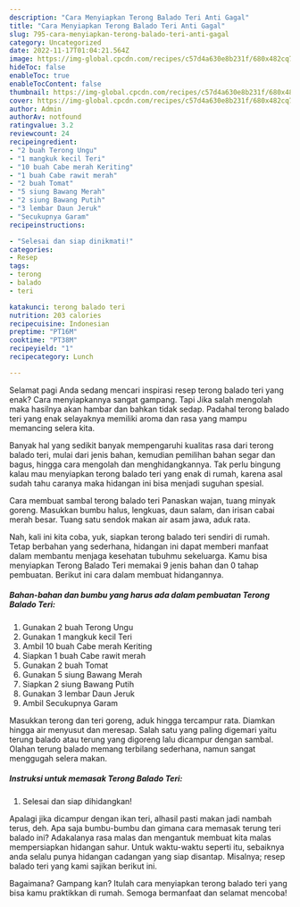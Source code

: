 ```yaml
---
description: "Cara Menyiapkan Terong Balado Teri Anti Gagal"
title: "Cara Menyiapkan Terong Balado Teri Anti Gagal"
slug: 795-cara-menyiapkan-terong-balado-teri-anti-gagal
category: Uncategorized
date: 2022-11-17T01:04:21.564Z
image: https://img-global.cpcdn.com/recipes/c57d4a630e8b231f/680x482cq70/terong-balado-teri-foto-resep-utama.jpg
hideToc: false
enableToc: true
enableTocContent: false
thumbnail: https://img-global.cpcdn.com/recipes/c57d4a630e8b231f/680x482cq70/terong-balado-teri-foto-resep-utama.jpg
cover: https://img-global.cpcdn.com/recipes/c57d4a630e8b231f/680x482cq70/terong-balado-teri-foto-resep-utama.jpg
author: Admin
authorAv: notfound
ratingvalue: 3.2
reviewcount: 24
recipeingredient:
- "2 buah Terong Ungu"
- "1 mangkuk kecil Teri"
- "10 buah Cabe merah Keriting"
- "1 buah Cabe rawit merah"
- "2 buah Tomat"
- "5 siung Bawang Merah"
- "2 siung Bawang Putih"
- "3 lembar Daun Jeruk"
- "Secukupnya Garam"
recipeinstructions:

- "Selesai dan siap dinikmati!"
categories:
- Resep
tags:
- terong
- balado
- teri

katakunci: terong balado teri 
nutrition: 203 calories
recipecuisine: Indonesian
preptime: "PT16M"
cooktime: "PT38M"
recipeyield: "1"
recipecategory: Lunch

---
```



Selamat pagi Anda sedang mencari inspirasi resep terong balado teri yang enak? Cara menyiapkannya sangat gampang. Tapi Jika salah mengolah maka hasilnya akan hambar dan bahkan tidak sedap. Padahal terong balado teri yang enak selayaknya memiliki aroma dan rasa yang mampu memancing selera kita.


Banyak hal yang sedikit banyak mempengaruhi kualitas rasa dari terong balado teri, mulai dari jenis bahan, kemudian pemilihan bahan segar dan bagus, hingga cara mengolah dan menghidangkannya. Tak perlu bingung kalau mau menyiapkan terong balado teri yang enak di rumah, karena asal sudah tahu caranya maka hidangan ini bisa menjadi suguhan spesial.

Cara membuat sambal terong balado teri Panaskan wajan, tuang minyak goreng. Masukkan bumbu halus, lengkuas, daun salam, dan irisan cabai merah besar. Tuang satu sendok makan air asam jawa, aduk rata.


Nah, kali ini kita coba, yuk, siapkan terong balado teri sendiri di rumah. Tetap berbahan yang sederhana, hidangan ini dapat memberi manfaat dalam membantu menjaga kesehatan tubuhmu sekeluarga. Kamu bisa menyiapkan Terong Balado Teri memakai 9 jenis bahan dan 0 tahap pembuatan. Berikut ini cara dalam membuat hidangannya.

<!--inarticleads1-->

##### Bahan-bahan dan bumbu yang harus ada dalam pembuatan Terong Balado Teri:

1. Gunakan 2 buah Terong Ungu
1. Gunakan 1 mangkuk kecil Teri
1. Ambil 10 buah Cabe merah Keriting
1. Siapkan 1 buah Cabe rawit merah
1. Gunakan 2 buah Tomat
1. Gunakan 5 siung Bawang Merah
1. Siapkan 2 siung Bawang Putih
1. Gunakan 3 lembar Daun Jeruk
1. Ambil Secukupnya Garam


Masukkan terong dan teri goreng, aduk hingga tercampur rata. Diamkan hingga air menyusut dan meresap. Salah satu yang paling digemari yaitu terung balado atau terung yang digoreng lalu dicampur dengan sambal. Olahan terung balado memang terbilang sederhana, namun sangat menggugah selera makan. 

<!--inarticleads2-->

##### Instruksi untuk memasak Terong Balado Teri:


1. Selesai dan siap dihidangkan!

Apalagi jika dicampur dengan ikan teri, alhasil pasti makan jadi nambah terus, deh. Apa saja bumbu-bumbu dan gimana cara memasak terung teri balado ini? Adakalanya rasa malas dan mengantuk membuat kita malas mempersiapkan hidangan sahur. Untuk waktu-waktu seperti itu, sebaiknya anda selalu punya hidangan cadangan yang siap disantap. Misalnya; resep balado teri yang kami sajikan berikut ini. 

Bagaimana? Gampang kan? Itulah cara menyiapkan terong balado teri yang bisa kamu praktikkan di rumah. Semoga bermanfaat dan selamat mencoba!
